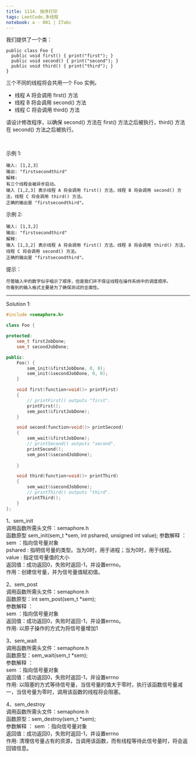 ```yaml
---
title: 1114. 按序打印
tags: LeetCode,多线程
notebook: a - 001 | ITabc
---
```

我们提供了一个类：
```
public class Foo {
  public void first() { print("first"); }
  public void second() { print("second"); }
  public void third() { print("third"); }
}
```
三个不同的线程将会共用一个 Foo 实例。

- 线程 A 将会调用 first() 方法
- 线程 B 将会调用 second() 方法
- 线程 C 将会调用 third() 方法

请设计修改程序，以确保 second() 方法在 first() 方法之后被执行，third() 方法在 second() 方法之后被执行。

 

示例 1:
```
输入: [1,2,3]
输出: "firstsecondthird"
解释: 
有三个线程会被异步启动。
输入 [1,2,3] 表示线程 A 将会调用 first() 方法，线程 B 将会调用 second() 方法，线程 C 将会调用 third() 方法。
正确的输出是 "firstsecondthird"。
```
示例 2:
```
输入: [1,3,2]
输出: "firstsecondthird"
解释: 
输入 [1,3,2] 表示线程 A 将会调用 first() 方法，线程 B 将会调用 third() 方法，线程 C 将会调用 second() 方法。
正确的输出是 "firstsecondthird"。
```

提示：
```
尽管输入中的数字似乎暗示了顺序，但是我们并不保证线程在操作系统中的调度顺序。
你看到的输入格式主要是为了确保测试的全面性。
```

---
Solution 1:
```cpp
#include <semaphore.h>

class Foo {

protected:
    sem_t firstJobDone;
    sem_t secondJobDone;

public:
    Foo() {
        sem_init(&firstJobDone, 0, 0);
        sem_init(&secondJobDone, 0, 0);
    }

    void first(function<void()> printFirst) 
    {
        // printFirst() outputs "first".
        printFirst();
        sem_post(&firstJobDone);
    }

    void second(function<void()> printSecond) 
    {
        sem_wait(&firstJobDone);
        // printSecond() outputs "second".
        printSecond();
        sem_post(&secondJobDone);
        
    }

    void third(function<void()> printThird) 
    {
        sem_wait(&secondJobDone);
        // printThird() outputs "third".
        printThird();
    }
};
```

1、sem_init  
调用函数所需头文件：semaphore.h  
函数原型 sem_init(sem_t *sem, int pshared, unsigned int value);
参数解释 ：  
sem ：指向信号量对象  
pshared : 指明信号量的类型。当为0时，用于进程；当为0时，用于线程。  
value : 指定信号量值的大小  
返回值：成功返回0，失败时返回-1，并设置errno。  
作用：创建信号量，并为信号量值赋初值。  

2、sem_post  
调用函数所需头文件：semaphore.h  
函数原型：int sem_post(sem_t  *sem);  
参数解释 ：  
sem ：指向信号量对象  
返回值：成功返回0，失败时返回-1，并设置errno。  
作用: 以原子操作的方式为将信号量增加1

3、sem_wait  
调用函数所需头文件：semaphore.h  
函数原型：sem_wait(sem_t  *sem);  
参数解释 ：  
sem ：指向信号量对象  
返回值：成功返回0，失败时返回-1，并设置errno  
作用: 以阻塞的方式等待信号量，当信号量的值大于零时，执行该函数信号量减一，当信号量为零时，调用该函数的线程将会阻塞。


4、sem_destroy  
调用函数所需头文件：semaphore.h  
函数原型：sem_destroy(sem_t  *sem);  
参数解释 ：
sem ：指向信号量对象  
返回值：成功返回0，失败时返回-1，并设置errno  
作用: 清理信号量占有的资源，当调用该函数，而有线程等待此信号量时，将会返回错信息。  